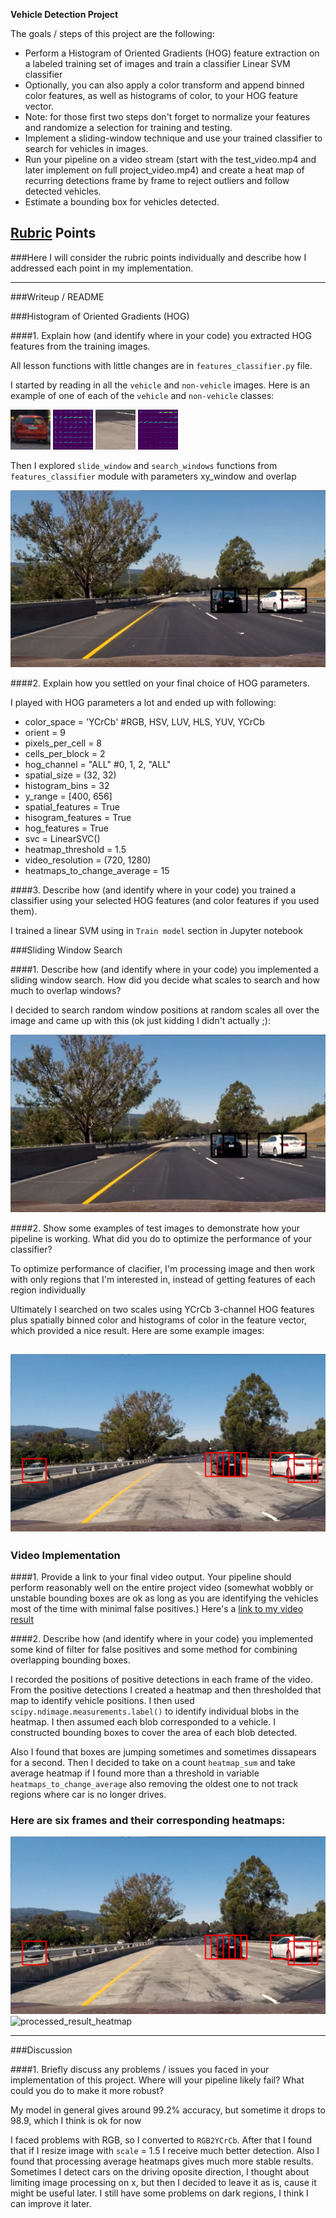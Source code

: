**Vehicle Detection Project**

The goals / steps of this project are the following:

* Perform a Histogram of Oriented Gradients (HOG) feature extraction on a labeled training set of images and train a classifier Linear SVM classifier
* Optionally, you can also apply a color transform and append binned color features, as well as histograms of color, to your HOG feature vector. 
* Note: for those first two steps don't forget to normalize your features and randomize a selection for training and testing.
* Implement a sliding-window technique and use your trained classifier to search for vehicles in images.
* Run your pipeline on a video stream (start with the test_video.mp4 and later implement on full project_video.mp4) and create a heat map of recurring detections frame by frame to reject outliers and follow detected vehicles.
* Estimate a bounding box for vehicles detected.

[//]: # (Image References)
[car]: ./output_images/processed_car.png
[car_hog]: ./output_images/processed_car_hog.png
[notcat]: ./output_images/processed_not_car.png
[notcat_hog]: ./output_images/processed_not_car_hog.png
[slide_multiple_windows]: ./output_images/processed_slide_multiple_windows.png
[processed_result]: ./output_images/processed_test1.png
[processed_result_heatmap]: ./output_imagesprocessed_test1_heatmap.png
[video1]: ./project_video.mp4

## [Rubric](https://review.udacity.com/#!/rubrics/513/view) Points
###Here I will consider the rubric points individually and describe how I addressed each point in my implementation.  

---
###Writeup / README

###Histogram of Oriented Gradients (HOG)

####1. Explain how (and identify where in your code) you extracted HOG features from the training images.

All lesson functions with little changes are in `features_classifier.py` file.

I started by reading in all the `vehicle` and `non-vehicle` images.  Here is an example of one of each of the `vehicle` and `non-vehicle` classes:

![car][car]
![car_hog][car_hog]
![notcat][notcat]
![notcat_hog][notcat_hog]

Then I explored `slide_window` and `search_windows` functions from `features_classifier` module with parameters xy_window and overlap

![slide_multiple_windows][slide_multiple_windows]

####2. Explain how you settled on your final choice of HOG parameters.

I played with HOG parameters a lot and ended up with following:

* color_space = 'YCrCb' #RGB, HSV, LUV, HLS, YUV, YCrCb
* orient = 9
* pixels_per_cell = 8
* cells_per_block = 2
* hog_channel = "ALL" #0, 1, 2, "ALL"
* spatial_size = (32, 32)
* histogram_bins = 32
* y_range = [400, 656]
* spatial_features = True
* hisogram_features = True
* hog_features = True
* svc = LinearSVC()
* heatmap_threshold = 1.5
* video_resolution = (720, 1280)
* heatmaps_to_change_average = 15

####3. Describe how (and identify where in your code) you trained a classifier using your selected HOG features (and color features if you used them).

I trained a linear SVM using in `Train model` section in Jupyter notebook

###Sliding Window Search

####1. Describe how (and identify where in your code) you implemented a sliding window search.  How did you decide what scales to search and how much to overlap windows?

I decided to search random window positions at random scales all over the image and came up with this (ok just kidding I didn't actually ;):

![slide_multiple_windows][slide_multiple_windows]

####2. Show some examples of test images to demonstrate how your pipeline is working.  What did you do to optimize the performance of your classifier?

To optimize performance of clacifier, I'm processing image and then work with only regions that I'm interested in, instead of getting features of each region individually

Ultimately I searched on two scales using YCrCb 3-channel HOG features plus spatially binned color and histograms of color in the feature vector, which provided a nice result.  Here are some example images:

![processed_result][processed_result]
---

### Video Implementation

####1. Provide a link to your final video output.  Your pipeline should perform reasonably well on the entire project video (somewhat wobbly or unstable bounding boxes are ok as long as you are identifying the vehicles most of the time with minimal false positives.)
Here's a [link to my video result](./project_video_processed.mp4)


####2. Describe how (and identify where in your code) you implemented some kind of filter for false positives and some method for combining overlapping bounding boxes.

I recorded the positions of positive detections in each frame of the video.  From the positive detections I created a heatmap and then thresholded that map to identify vehicle positions.  I then used `scipy.ndimage.measurements.label()` to identify individual blobs in the heatmap.  I then assumed each blob corresponded to a vehicle.  I constructed bounding boxes to cover the area of each blob detected.  

Also I found that boxes are jumping sometimes and sometimes dissapears for a second. Then I decided to take on a count `heatmap_sum` and take average heatmap if I found more than a threshold in variable `heatmaps_to_change_average` also removing the oldest one to not track regions where car is no longer drives.

### Here are six frames and their corresponding heatmaps:

![processed_result][processed_result]
![processed_result_heatmap][processed_result_heatmap]

---

###Discussion

####1. Briefly discuss any problems / issues you faced in your implementation of this project.  Where will your pipeline likely fail?  What could you do to make it more robust?

My model in general gives around 99.2% accuracy, but sometime it drops to 98.9, which I think is ok for now

I faced problems with RGB, so I converted to `RGB2YCrCb`. After that I found that if I resize image with `scale` = 1.5 I receive much better detection. 
Also I found that processing average heatmaps gives much more stable results.
Sometimes I detect cars on the driving oposite direction, I thought about limiting image processing on x, but then I decided to leave it as is, cause it might be useful later.
I still have some problems on dark regions, I think I can improve it later.

